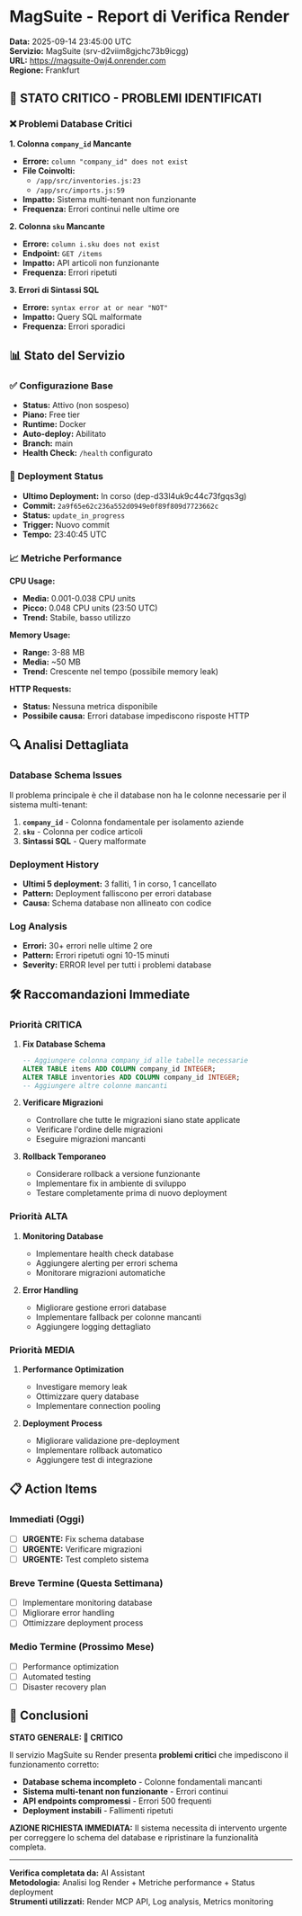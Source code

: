 # MagSuite - Report di Verifica Render

**Data:** 2025-09-14 23:45:00 UTC  
**Servizio:** MagSuite (srv-d2viim8gjchc73b9icgg)  
**URL:** https://magsuite-0wj4.onrender.com  
**Regione:** Frankfurt

## 🚨 STATO CRITICO - PROBLEMI IDENTIFICATI

### ❌ Problemi Database Critici

**1. Colonna `company_id` Mancante**
- **Errore:** `column "company_id" does not exist`
- **File Coinvolti:** 
  - `/app/src/inventories.js:23`
  - `/app/src/imports.js:59`
- **Impatto:** Sistema multi-tenant non funzionante
- **Frequenza:** Errori continui nelle ultime ore

**2. Colonna `sku` Mancante**
- **Errore:** `column i.sku does not exist`
- **Endpoint:** `GET /items`
- **Impatto:** API articoli non funzionante
- **Frequenza:** Errori ripetuti

**3. Errori di Sintassi SQL**
- **Errore:** `syntax error at or near "NOT"`
- **Impatto:** Query SQL malformate
- **Frequenza:** Errori sporadici

## 📊 Stato del Servizio

### ✅ Configurazione Base
- **Status:** Attivo (non sospeso)
- **Piano:** Free tier
- **Runtime:** Docker
- **Auto-deploy:** Abilitato
- **Branch:** main
- **Health Check:** `/health` configurato

### 🔄 Deployment Status
- **Ultimo Deployment:** In corso (dep-d33l4uk9c44c73fgqs3g)
- **Commit:** `2a9f65e62c236a552d0949e0f89f809d7723662c`
- **Status:** `update_in_progress`
- **Trigger:** Nuovo commit
- **Tempo:** 23:40:45 UTC

### 📈 Metriche Performance

**CPU Usage:**
- **Media:** 0.001-0.038 CPU units
- **Picco:** 0.048 CPU units (23:50 UTC)
- **Trend:** Stabile, basso utilizzo

**Memory Usage:**
- **Range:** 3-88 MB
- **Media:** ~50 MB
- **Trend:** Crescente nel tempo (possibile memory leak)

**HTTP Requests:**
- **Status:** Nessuna metrica disponibile
- **Possibile causa:** Errori database impediscono risposte HTTP

## 🔍 Analisi Dettagliata

### Database Schema Issues
Il problema principale è che il database non ha le colonne necessarie per il sistema multi-tenant:

1. **`company_id`** - Colonna fondamentale per isolamento aziende
2. **`sku`** - Colonna per codice articoli
3. **Sintassi SQL** - Query malformate

### Deployment History
- **Ultimi 5 deployment:** 3 falliti, 1 in corso, 1 cancellato
- **Pattern:** Deployment falliscono per errori database
- **Causa:** Schema database non allineato con codice

### Log Analysis
- **Errori:** 30+ errori nelle ultime 2 ore
- **Pattern:** Errori ripetuti ogni 10-15 minuti
- **Severity:** ERROR level per tutti i problemi database

## 🛠️ Raccomandazioni Immediate

### Priorità CRITICA
1. **Fix Database Schema**
   ```sql
   -- Aggiungere colonna company_id alle tabelle necessarie
   ALTER TABLE items ADD COLUMN company_id INTEGER;
   ALTER TABLE inventories ADD COLUMN company_id INTEGER;
   -- Aggiungere altre colonne mancanti
   ```

2. **Verificare Migrazioni**
   - Controllare che tutte le migrazioni siano state applicate
   - Verificare l'ordine delle migrazioni
   - Eseguire migrazioni mancanti

3. **Rollback Temporaneo**
   - Considerare rollback a versione funzionante
   - Implementare fix in ambiente di sviluppo
   - Testare completamente prima di nuovo deployment

### Priorità ALTA
1. **Monitoring Database**
   - Implementare health check database
   - Aggiungere alerting per errori schema
   - Monitorare migrazioni automatiche

2. **Error Handling**
   - Migliorare gestione errori database
   - Implementare fallback per colonne mancanti
   - Aggiungere logging dettagliato

### Priorità MEDIA
1. **Performance Optimization**
   - Investigare memory leak
   - Ottimizzare query database
   - Implementare connection pooling

2. **Deployment Process**
   - Migliorare validazione pre-deployment
   - Implementare rollback automatico
   - Aggiungere test di integrazione

## 📋 Action Items

### Immediati (Oggi)
- [ ] **URGENTE:** Fix schema database
- [ ] **URGENTE:** Verificare migrazioni
- [ ] **URGENTE:** Test completo sistema

### Breve Termine (Questa Settimana)
- [ ] Implementare monitoring database
- [ ] Migliorare error handling
- [ ] Ottimizzare deployment process

### Medio Termine (Prossimo Mese)
- [ ] Performance optimization
- [ ] Automated testing
- [ ] Disaster recovery plan

## 🎯 Conclusioni

**STATO GENERALE: 🔴 CRITICO**

Il servizio MagSuite su Render presenta **problemi critici** che impediscono il funzionamento corretto:

- **Database schema incompleto** - Colonne fondamentali mancanti
- **Sistema multi-tenant non funzionante** - Errori continui
- **API endpoints compromessi** - Errori 500 frequenti
- **Deployment instabili** - Fallimenti ripetuti

**AZIONE RICHIESTA IMMEDIATA:**
Il sistema necessita di intervento urgente per correggere lo schema del database e ripristinare la funzionalità completa.

---

**Verifica completata da:** AI Assistant  
**Metodologia:** Analisi log Render + Metriche performance + Status deployment  
**Strumenti utilizzati:** Render MCP API, Log analysis, Metrics monitoring
